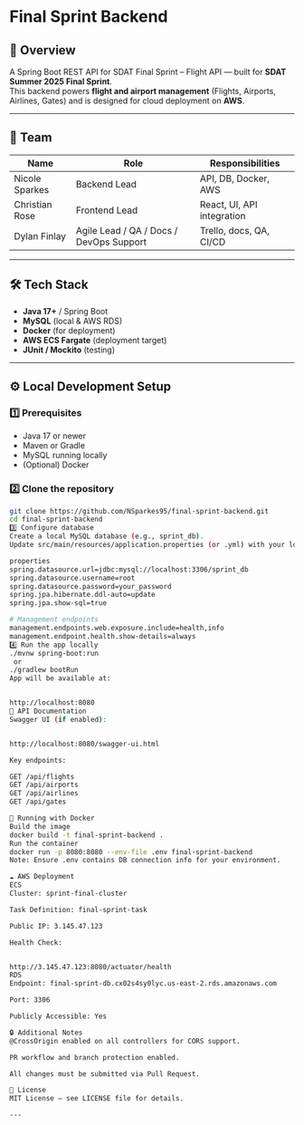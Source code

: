 # Final Sprint Backend

## 📌 Overview
A Spring Boot REST API for SDAT Final Sprint – Flight API — built for **SDAT Summer 2025 Final Sprint**.  
This backend powers **flight and airport management** (Flights, Airports, Airlines, Gates) and is designed for cloud deployment on **AWS**.

---

## 👥 Team
| Name | Role | Responsibilities |
|------|------|------------------|
| Nicole Sparkes | Backend Lead | API, DB, Docker, AWS |
| Christian Rose | Frontend Lead | React, UI, API integration |
| Dylan Finlay | Agile Lead / QA / Docs / DevOps Support | Trello, docs, QA, CI/CD |

---

## 🛠 Tech Stack
- **Java 17+** / Spring Boot
- **MySQL** (local & AWS RDS)
- **Docker** (for deployment)
- **AWS ECS Fargate** (deployment target)
- **JUnit / Mockito** (testing)

---

## ⚙️ Local Development Setup

### 1️⃣ Prerequisites
- Java 17 or newer
- Maven or Gradle
- MySQL running locally
- (Optional) Docker

### 2️⃣ Clone the repository
```bash
git clone https://github.com/NSparkes95/final-sprint-backend.git
cd final-sprint-backend
3️⃣ Configure database
Create a local MySQL database (e.g., sprint_db).
Update src/main/resources/application.properties (or .yml) with your local DB credentials:

properties
spring.datasource.url=jdbc:mysql://localhost:3306/sprint_db
spring.datasource.username=root
spring.datasource.password=your_password
spring.jpa.hibernate.ddl-auto=update
spring.jpa.show-sql=true

# Management endpoints
management.endpoints.web.exposure.include=health,info
management.endpoint.health.show-details=always
4️⃣ Run the app locally
./mvnw spring-boot:run
 or
./gradlew bootRun
App will be available at:


http://localhost:8080
📜 API Documentation
Swagger UI (if enabled):


http://localhost:8080/swagger-ui.html

Key endpoints:

GET /api/flights
GET /api/airports
GET /api/airlines
GET /api/gates

🐳 Running with Docker
Build the image
docker build -t final-sprint-backend .
Run the container
docker run -p 8080:8080 --env-file .env final-sprint-backend
Note: Ensure .env contains DB connection info for your environment.

☁️ AWS Deployment
ECS
Cluster: sprint-final-cluster

Task Definition: final-sprint-task

Public IP: 3.145.47.123

Health Check:


http://3.145.47.123:8080/actuator/health
RDS
Endpoint: final-sprint-db.cx02s4sy0lyc.us-east-2.rds.amazonaws.com

Port: 3306

Publicly Accessible: Yes

🔒 Additional Notes
@CrossOrigin enabled on all controllers for CORS support.

PR workflow and branch protection enabled.

All changes must be submitted via Pull Request.

📄 License
MIT License — see LICENSE file for details.

---
